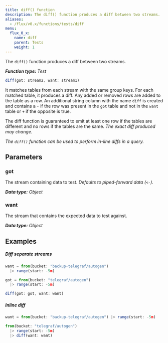 ```yaml
---
title: diff() function
description: The diff() function produces a diff between two streams.
aliases:
  - /flux/v0.x/functions/tests/diff
menu:
  flux_0_x:
    name: diff
    parent: Tests
    weight: 1
---
```


The `diff()` function produces a diff between two streams.

_**Function type:** Test_  

```js
diff(got: stream2, want: stream1)
```

It matches tables from each stream with the same group keys.
For each matched table, it produces a diff.
Any added or removed rows are added to the table as a row.
An additional string column with the name `diff` is created and contains a `-` if the
row was present in the `got` table and not in the `want` table or `+` if the opposite is true.

The diff function is guaranteed to emit at least one row if the tables are
different and no rows if the tables are the same. _The exact diff produced may change._

_The `diff()` function can be used to perform in-line diffs in a query._

## Parameters

### got
The stream containing data to test.
_Defaults to piped-forward data (`<-`)._

_**Data type:** Object_

### want
The stream that contains the expected data to test against.

_**Data type:** Object_

## Examples

##### Diff separate streams
```js
want = from(bucket: "backup-telegraf/autogen")
  |> range(start: -5m)

got = from(bucket: "telegraf/autogen")
  |> range(start: -5m)

diff(got: got, want: want)
```

##### Inline diff
```js
want = from(bucket: "backup-telegraf/autogen") |> range(start: -5m)

from(bucket: "telegraf/autogen")
  |> range(start: -5m)
  |> diff(want: want)
```
